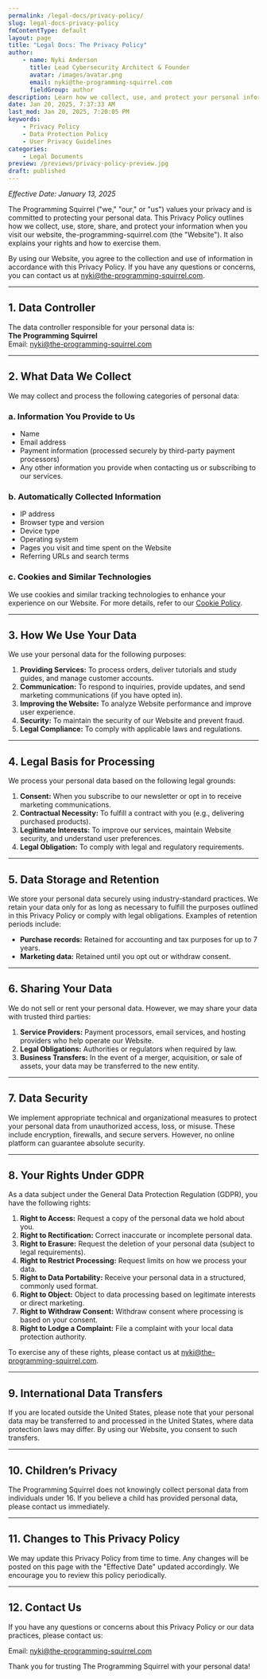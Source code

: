 ```yaml
---
permalink: /legal-docs/privacy-policy/
slug: legal-docs-privacy-policy
fmContentType: default
layout: page
title: "Legal Docs: The Privacy Policy"
author:
    - name: Nyki Anderson
      title: Lead Cybersecurity Architect & Founder
      avatar: /images/avatar.png
      email: nyki@the-programming-squirrel.com
      fieldGroup: author
description: Learn how we collect, use, and protect your personal information to ensure your privacy and security while using our website
date: Jan 20, 2025, 7:37:33 AM
last_mod: Jan 20, 2025, 7:20:05 PM
keywords:
    - Privacy Policy
    - Data Protection Policy
    - User Privacy Guidelines
categories:
    - Legal Documents
preview: /previews/privacy-policy-preview.jpg
draft: published
---
```

*Effective Date: January 13, 2025*

The Programming Squirrel ("we," "our," or "us") values your privacy and is committed to protecting your personal data. This Privacy Policy outlines how we collect, use, store, share, and protect your information when you visit our website, the-programming-squirrel.com (the "Website"). It also explains your rights and how to exercise them.

By using our Website, you agree to the collection and use of information in accordance with this Privacy Policy. If you have any questions or concerns, you can contact us at [nyki@the-programming-squirrel.com](mailto:nyki@the-programming-squirrel.com).

---

## 1. Data Controller

The data controller responsible for your personal data is:  
**The Programming Squirrel**  
Email: [nyki@the-programming-squirrel.com](mailto:nyki@the-programming-squirrel.com)

---

## 2. What Data We Collect

We may collect and process the following categories of personal data:

### a. Information You Provide to Us

- Name  
- Email address  
- Payment information (processed securely by third-party payment processors)  
- Any other information you provide when contacting us or subscribing to our services.

### b. Automatically Collected Information

- IP address  
- Browser type and version  
- Device type  
- Operating system  
- Pages you visit and time spent on the Website  
- Referring URLs and search terms

### c. Cookies and Similar Technologies

We use cookies and similar tracking technologies to enhance your experience on our Website. For more details, refer to our [Cookie Policy](/cookie-policy/index.md).

---

## 3. How We Use Your Data

We use your personal data for the following purposes:

1. **Providing Services:** To process orders, deliver tutorials and study guides, and manage customer accounts.  
2. **Communication:** To respond to inquiries, provide updates, and send marketing communications (if you have opted in).  
3. **Improving the Website:** To analyze Website performance and improve user experience.  
4. **Security:** To maintain the security of our Website and prevent fraud.  
5. **Legal Compliance:** To comply with applicable laws and regulations.

---

## 4. Legal Basis for Processing

We process your personal data based on the following legal grounds:

1. **Consent:** When you subscribe to our newsletter or opt in to receive marketing communications.  
2. **Contractual Necessity:** To fulfill a contract with you (e.g., delivering purchased products).  
3. **Legitimate Interests:** To improve our services, maintain Website security, and understand user preferences.  
4. **Legal Obligation:** To comply with legal and regulatory requirements.

---

## 5. Data Storage and Retention

We store your personal data securely using industry-standard practices. We retain your data only for as long as necessary to fulfill the purposes outlined in this Privacy Policy or comply with legal obligations. Examples of retention periods include:

- **Purchase records:** Retained for accounting and tax purposes for up to 7 years.  
- **Marketing data:** Retained until you opt out or withdraw consent.

---

## 6. Sharing Your Data

We do not sell or rent your personal data. However, we may share your data with trusted third parties:

1. **Service Providers:** Payment processors, email services, and hosting providers who help operate our Website.  
2. **Legal Obligations:** Authorities or regulators when required by law.  
3. **Business Transfers:** In the event of a merger, acquisition, or sale of assets, your data may be transferred to the new entity.

---

## 7. Data Security

We implement appropriate technical and organizational measures to protect your personal data from unauthorized access, loss, or misuse. These include encryption, firewalls, and secure servers. However, no online platform can guarantee absolute security.

---

## 8. Your Rights Under GDPR

As a data subject under the General Data Protection Regulation (GDPR), you have the following rights:

1. **Right to Access:** Request a copy of the personal data we hold about you.  
2. **Right to Rectification:** Correct inaccurate or incomplete personal data.  
3. **Right to Erasure:** Request the deletion of your personal data (subject to legal requirements).  
4. **Right to Restrict Processing:** Request limits on how we process your data.  
5. **Right to Data Portability:** Receive your personal data in a structured, commonly used format.  
6. **Right to Object:** Object to data processing based on legitimate interests or direct marketing.  
7. **Right to Withdraw Consent:** Withdraw consent where processing is based on your consent.  
8. **Right to Lodge a Complaint:** File a complaint with your local data protection authority.

To exercise any of these rights, please contact us at [nyki@the-programming-squirrel.com](mailto:nyki@the-programming-squirrel.com).

---

## 9. International Data Transfers

If you are located outside the United States, please note that your personal data may be transferred to and processed in the United States, where data protection laws may differ. By using our Website, you consent to such transfers.

---

## 10. Children’s Privacy

The Programming Squirrel does not knowingly collect personal data from individuals under 16. If you believe a child has provided personal data, please contact us immediately.

---

## 11. Changes to This Privacy Policy

We may update this Privacy Policy from time to time. Any changes will be posted on this page with the "Effective Date" updated accordingly. We encourage you to review this policy periodically.

---

## 12. Contact Us

If you have any questions or concerns about this Privacy Policy or our data practices, please contact us:

Email: [nyki@the-programming-squirrel.com](mailto:nyki@the-programming-squirrel.com)

Thank you for trusting The Programming Squirrel with your personal data!
